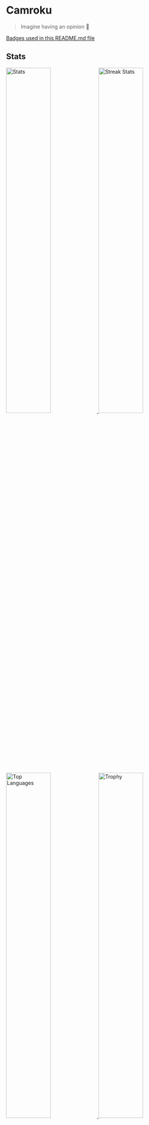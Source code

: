 # Camroku
> Imagine having an opinion 🤮

[Badges used in this README.md file](https://github.com/Ileriayo/markdown-badges)

## Stats
<div>
    <a href="https://github.com/anuraghazra/github-readme-stats">
        <img width="49%" alt="Stats" src="https://github-readme-stats.vercel.app/api?username=Camroku&theme=apprentice&hide_border=true&count_private=true&include_all_commits=true&custom_title=Çınar's+GitHub+Stats"/>
    </a>
    <a href="https://github-readme-streak-stats.herokuapp.com">
      <img width="49%" alt="Streak Stats" src="http://github-readme-streak-stats.herokuapp.com?user=Camroku&hide_border=true&date_format=M%20j%5B%2C%20Y%5D&background=262626&stroke=616BBC00&sideLabels=BCBCBC&currStreakLabel=BCBCBC&currStreakNum=FFFFFF&sideNums=FFFFFF&dates=5F875F&ring=AF5F5F&fire=AF5F5F"/>
    </a>
    <a href="https://github.com/anuraghazra/github-readme-stats">
      <img width="49%" alt="Top Languages" src="https://github-readme-stats.vercel.app/api/top-langs/?username=Camroku&theme=apprentice&langs_count=6&hide_border=true&hide_title=true" />
    </a>
    <a href="https://github.com/ryo-ma/github-profile-trophy">
      <img width="49%" alt="Trophy" src="https://github-profile-trophy.vercel.app/?username=Camroku&theme=apprentice&no-frame=true&column=3" />
    </a>
</div>

## Pins
![Python](https://camroku.xyz/badge/python)<br/>
[![Pin](https://github-readme-stats.vercel.app/api/pin/?username=Camroku&hide_border=true&theme=apprentice&repo=kagrg)](https://github.com/Camroku/kagrg)
[![Pin](https://github-readme-stats.vercel.app/api/pin/?username=Camroku&hide_border=true&theme=apprentice&repo=kgl)](https://github.com/Camroku/kgl)
[![Pin](https://github-readme-stats.vercel.app/api/pin/?username=Camroku&hide_border=true&theme=apprentice&repo=kanote)](https://github.com/Camroku/kanote)
[![Pin](https://github-readme-stats.vercel.app/api/pin/?username=Camroku&hide_border=true&theme=apprentice&repo=kafetch)](https://github.com/Camroku/kafetch)
[![Pin](https://github-readme-stats.vercel.app/api/pin/?username=Camroku&hide_border=true&theme=apprentice&repo=kash)](https://github.com/Camroku/kash)
[![Pin](https://github-readme-stats.vercel.app/api/pin/?username=Camroku&hide_border=true&theme=apprentice&repo=kas)](https://github.com/Camroku/kas)

![PHP](https://camroku.xyz/badge/php)<br/>
[![Pin](https://github-readme-stats.vercel.app/api/pin/?username=Camroku&hide_border=true&theme=apprentice&repo=lxl-pm)](https://github.com/Camroku/lxl-pm)
[![Pin](https://github-readme-stats.vercel.app/api/pin/?username=Camroku&hide_border=true&theme=apprentice&repo=badge-view-count)](https://github.com/Camroku/badge-view-count)

![C#](https://camroku.xyz/badge/csharp)<br/>
[![Pin](https://github-readme-stats.vercel.app/api/pin/?username=Camroku&hide_border=true&theme=apprentice&repo=filelang)](https://github.com/Camroku/filelang)

![Rust](https://camroku.xyz/badge/rust)<br/>
[![Pin](https://github-readme-stats.vercel.app/api/pin/?username=Camroku&hide_border=true&theme=apprentice&repo=kal)](https://github.com/Camroku/kal)

![Markdown](https://camroku.xyz/badge/md)<br/>
[![Pin](https://github-readme-stats.vercel.app/api/pin/?username=Camroku&hide_border=true&theme=apprentice&repo=awesome-ka)](https://github.com/Camroku/awesome-ka)

![V](https://camroku.xyz/badge/vlang)<br/>
[![Pin](https://github-readme-stats.vercel.app/api/pin/?username=Camroku&hide_border=true&theme=apprentice&repo=susgen)](https://github.com/Camroku/susgen)

![Other](https://camroku.xyz/badge/other)<br/>
[![Pin](https://github-readme-stats.vercel.app/api/pin/?username=Camroku&hide_border=true&theme=apprentice&repo=kd-mikeos)](https://github.com/Camroku/kd-mikeos)

## Languages I Know
* ![C#](https://camroku.xyz/badge/csharp)
* ![C++](https://camroku.xyz/badge/cpp)
* ![CSS3](https://camroku.xyz/badge/css3)
* ![Go](https://camroku.xyz/badge/golang)
* ![HTML5](https://camroku.xyz/badge/html5)
* ![Markdown](https://camroku.xyz/badge/md)
* ![PHP](https://camroku.xyz/badge/php)
* ![Python](https://camroku.xyz/badge/python)
* ![Rust](https://camroku.xyz/badge/rust)
* ![Shell Script](https://camroku.xyz/badge/sh)
* ![V](https://camroku.xyz/badge/vlang)
* ![JSON](https://img.shields.io/badge/json-5E5C5C?style=for-the-badge&logo=json&logoColor=white)

## Frameworks I used
* ![.Net](https://camroku.xyz/badge/dotnet)
* ![Flask](https://camroku.xyz/badge/flask)

## Operating Systems I Used
* ![Windows](https://camroku.xyz/badge/windows)
  * Windows 7
  * Windows 8.1
  * Windows 10
  * Windows 11

* ![Linux](https://camroku.xyz/badge/linux)
  * ![Debian](https://camroku.xyz/badge/debian)
    * ![Kali](https://camroku.xyz/badge/kali)
    * ![Ubuntu](https://camroku.xyz/badge/ubuntu)
    * ![Kubuntu](https://camroku.xyz/badge/kubuntu)
    * ![Debian](https://camroku.xyz/badge/debian)
    * ![Zorin OS](https://img.shields.io/badge/Zorin%20OS-0CC1F3?style=for-the-badge&logo=zorin&logoColor=white)
  * ![Arch](https://camroku.xyz/badge/arch)
    * ![Arch](https://camroku.xyz/badge/arch)
    * ![Artix](https://camroku.xyz/badge/artix)
    * ![Manjaro](https://camroku.xyz/badge/manjaro)
  * ![Not based on anything](https://camroku.xyz/badge/other)
    * ![Fedora](https://camroku.xyz/badge/fedora)
    * ![OpenSUSE](https://camroku.xyz/badge/opensuse)
    * ![Android](https://camroku.xyz/badge/android)
    * ![Pisi Linux](https://camroku.xyz/badge/pisi)
    * ![Calculate Linux](https://camroku.xyz/badge/calculate)

* ![Other](https://camroku.xyz/badge/other)
  * ToaruOS
  * MikeOS

I'm currently using **Arch Linux** and **Android**.<br/>

## Window Managers/Desktop Environments I Used
* GNOME
* Plasma
* LXDE
* XFCE
* i3wm
* dwm
* bspwm
* worm

I'm currently using **i3wm**.

## Browsers I Used
* Chromium
  * ![Google Chrome](https://camroku.xyz/badge/chrome)
  * ![Edge](https://camroku.xyz/badge/edge)
  * ![Opera](https://camroku.xyz/badge/opera)
  * ![Brave](https://camroku.xyz/badge/brave)
* Gecko
  * ![Firefox](https://camroku.xyz/badge/firefox)
  * ![Tor](https://camroku.xyz/badge/tor)
* Other
  * ![IE](https://camroku.xyz/badge/ie)

I'm currently using **Mozilla Firefox**.

## Contact
<img src="https://avatars.githubusercontent.com/u/79412062" align="right" width="150px" />

* [![YouTube](https://camroku.xyz/badge/yt)](https://www.youtube.com/channel/UCkzCfWEh0DkfW7-vhSFGDJQ)
* [![Camroku](https://camroku.xyz/badge/camroku)](https://camroku.xyz)
* [![Email](https://camroku.xyz/badge/email)](mailto:cinaryilmaz.gnu@gmail.com)
* [![Discord](https://camroku.xyz/badge/discord)](https://camroku.xyz/invite)
